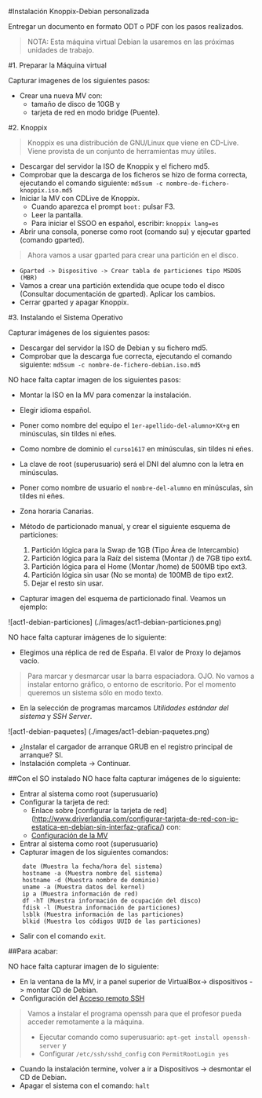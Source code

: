 
#Instalación Knoppix-Debian personalizada

Entregar un documento en formato ODT o PDF con los pasos realizados.

> NOTA:
> Esta máquina virtual Debian la usaremos en las próximas unidades de trabajo.

#1. Preparar la Máquina virtual

Capturar imagenes de los siguientes pasos:
* Crear una nueva MV con:
    * tamaño de disco de 10GB y
    * tarjeta de red en modo bridge (Puente).

#2. Knoppix

> Knoppix es una distribución de GNU/Linux que viene en CD-Live.
> Viene provista de un conjunto de herramientas muy útiles.

* Descargar del servidor la ISO de Knoppix y el fichero md5.
* Comprobar que la descarga de los ficheros se hizo de forma correcta, ejecutando el comando siguiente: `md5sum -c nombre-de-fichero-knoppix.iso.md5`
* Iniciar la MV con CDLive de Knoppix.
    * Cuando aparezca el prompt `boot:` pulsar F3.
    * Leer la pantalla.
    * Para iniciar el SSOO en español, escribir: `knoppix lang=es`
* Abrir una consola, ponerse como root (comando su) y ejecutar gparted (comando gparted).

>Ahora vamos a usar gparted para crear una partición en el disco.

* `Gparted -> Dispositivo -> Crear tabla de particiones tipo MSDOS (MBR)`
* Vamos a crear una partición extendida que ocupe todo el disco (Consultar documentación de gparted). Aplicar los cambios.
* Cerrar gparted y apagar Knoppix.

#3. Instalando el Sistema Operativo

Capturar imágenes de los siguientes pasos:
* Descargar del servidor la ISO de Debian y su fichero md5.
* Comprobar que la descarga fue correcta, ejecutando el comando siguiente: `md5sum -c nombre-de-fichero-debian.iso.md5`

NO hace falta captar imagen de los siguientes pasos:
* Montar la ISO en la MV para comenzar la instalación.
* Elegir idioma español.
* Poner como nombre del equipo el `1er-apellido-del-alumno+XX+g` en minúsculas, sin tildes ni eñes.
* Como nombre de dominio el `curso1617` en minúsculas, sin tildes ni eñes.
* La clave de root (superusuario) será el DNI del alumno con la letra en minúsculas.
* Poner como nombre de usuario el `nombre-del-alumno` en minúsculas, sin tildes ni eñes.
* Zona horaria Canarias.

* Método de particionado manual, y crear el siguiente esquema de particiones:
    1. Partición lógica para la Swap de 1GB (Tipo Área de Intercambio)
    1. Partición lógica para la Raíz del sistema (Montar /) de 7GB tipo ext4.
    1. Partición lógica para el Home (Montar /home) de 500MB tipo ext3.
    1. Partición lógica sin usar (No se monta) de 100MB de tipo ext2.
    1. Dejar el resto sin usar.
* Capturar imagen del esquema de particionado final. Veamos un ejemplo:

![act1-debian-particiones] (./images/act1-debian-particiones.png)

NO hace falta capturar imágenes de lo siguiente:
* Elegimos una réplica de red de España. El valor de Proxy lo dejamos vacío.

> Para marcar y desmarcar usar la barra espaciadora. OJO. No vamos a instalar entorno gráfico, o entorno de escritorio.
> Por el momento queremos un sistema sólo en modo texto.

* En la selección de programas marcamos *Utilidades estándar del sistema* y *SSH Server*.

![act1-debian-paquetes] (./images/act1-debian-paquetes.png)

* ¿Instalar el cargador de arranque GRUB en el registro principal de arranque? SI.
* Instalación completa -> Continuar.

##Con el SO instalado
NO hace falta capturar imágenes de lo siguiente:
* Entrar al sistema como root (superusuario)
* Configurar la tarjeta de red:
    * Enlace sobre [configurar la tarjeta de red]
(http://www.driverlandia.com/configurar-tarjeta-de-red-con-ip-estatica-en-debian-sin-interfaz-grafica/) con:
    * [Configuración de la MV](../../../globa/configuracion-aula109.md)
* Entrar al sistema como root (superusuario)
* Capturar imagen de los siguientes comandos:
```
    date (Muestra la fecha/hora del sistema)
    hostname -a (Muestra nombre del sistema)
    hostname -d (Muestra nombre de dominio)
    uname -a (Muestra datos del kernel)
    ip a (Muestra información de red)
    df -hT (Muestra información de ocupación del disco)
    fdisk -l (Muestra información de particiones)
    lsblk (Muestra información de las particiones)
    blkid (Muestra los códigos UUID de las particiones)
```
* Salir con el comando `exit`.

##Para acabar:

NO hace falta capturar imagen de lo siguiente:
* En la ventana de la MV, ir a panel superior de VirtualBox-> dispositivos -> montar CD de Debian.
* Configuración del [Acceso remoto SSH](../../../globa/acceso-remoto.md)

> Vamos a instalar el programa openssh para que el profesor pueda acceder remotamente a la máquina.
> * Ejecutar comando como superusuario: `apt-get install openssh-server` y
> * Configurar `/etc/ssh/sshd_config` con `PermitRootLogin yes`

* Cuando la instalación termine, volver a ir a Dispositivos -> desmontar el CD de Debian.
* Apagar el sistema con el comando: `halt`

